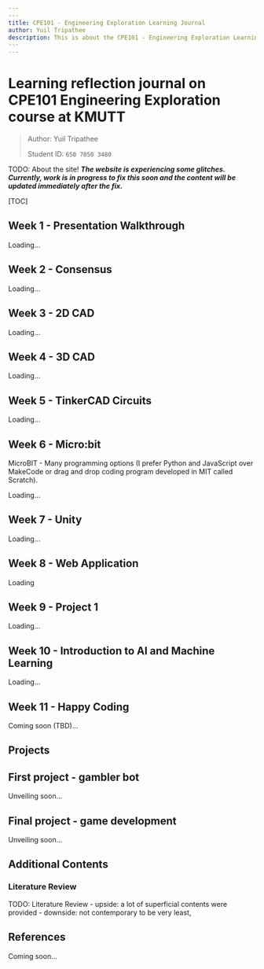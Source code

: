 ```yaml
---
​---
title: CPE101 - Engineering Exploration Learning Journal
author: Yuil Tripathee
description: This is about the CPE101 - Engineering Exploration Learning Journal
​---
---
```




# Learning reflection journal on CPE101 Engineering Exploration course at KMUTT

> Author: Yuil Tripathee
>
> Student ID: `650 7050 3480`

TODO: About the site!
***The website is experiencing some glitches. Currently, work is in progress to fix this soon and the content will be updated immediately after the fix.***

[TOC]

## Week 1 - Presentation Walkthrough

Loading...



## Week 2 - Consensus

Loading...



## Week 3 - 2D CAD

Loading...



## Week 4 - 3D CAD

Loading...



## Week 5 - TinkerCAD Circuits

Loading...




## Week 6 - Micro:bit

MicroBIT - Many programming options (I prefer Python and JavaScript over MakeCode or drag and drop coding program developed in MIT called Scratch).

Loading...

## Week 7 - Unity

Loading...




## Week 8 - Web Application

Loading



## Week 9 - Project 1

Loading...



## Week 10 - Introduction to AI and Machine Learning

Loading...




## Week 11 - Happy Coding

Coming soon (TBD)...

## Projects

## First project - gambler bot

Unveiling soon...

## Final project - game development

Unveiling soon...

## Additional Contents

### Literature Review

TODO: Literature Review
	- upside: a lot of superficial contents were provided
	- downside: not contemporary to be very least, 

## References

Coming soon...